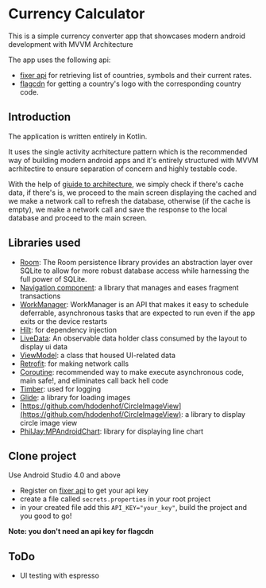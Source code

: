 # Currency Calculator

This is a simple currency converter app that showcases modern android development with MVVM Architecture

The app uses the following api:

* [fixer api](http://fixer.io) for retrieving list of countries, symbols and their current rates.
* [flagcdn](https://flagcdn.com) for getting a country's logo with the corresponding country code.

## Introduction
The application is written entirely in Kotlin.

It uses the single activity acrhitecture pattern which is the recommended way of building modern android apps and it's entirely structured with
MVVM acrhitectire to ensure separation of concern and highly testable code.

With the help of [giuide to architecture](https://developer.android.com/jetpack/guide), we simply check if there's cache data, if there's is, we proceed to the main screen displaying the cached
and we make a network call to refresh the database, otherwise (if the cache is empty), we make a network call and save the response to the local database
and proceed to the main screen.

## Libraries used
* [Room](https://developer.android.com/topic/libraries/architecture/room): The Room persistence library provides an abstraction 
layer over SQLite to allow for more robust database access while harnessing the full power of SQLite.
* [Navigation component](https://developer.android.com/guide/navigation/navigation-getting-started): a library that manages and eases fragment transactions
* [WorkManager](https://developer.android.com/topic/libraries/architecture/workmanager): WorkManager is an API that makes it easy to schedule deferrable, 
asynchronous tasks that are expected to run even if the app exits or the device restarts
* [Hilt](https://developer.android.com/training/dependency-injection/hilt-android): for dependency injection
* [LiveData](https://developer.android.com/topic/libraries/architecture/livedata): An observable data holder class consumed by the layout to display ui data
* [ViewModel](https://developer.android.com/topic/libraries/architecture/viewmodel): a class that housed UI-related data
* [Retrofit](https://square.github.io/retrofit/): for making network calls
* [Coroutine](https://developer.android.com/kotlin/coroutines): recommended way to make execute asynchronous code, main safe!, and eliminates call back hell code
* [Timber](): used for logging
* [Glide](https://github.com/bumptech/glide): a library for loading images
* [https://github.com/hdodenhof/CircleImageView](https://github.com/hdodenhof/CircleImageView): a library to display circle image view
* [PhilJay:MPAndroidChart](https://github.com/PhilJay/MPAndroidChart): library for displaying line chart

## Clone project
Use Android Studio 4.0 and above

* Register on [fixer api](http://fixer.io) to get your api key
* create a file called `secrets.properties` in your root project
* in your created file add this `API_KEY="your_key"`, build the project and you good to go!

**Note: you don't need an api key for flagcdn**

## ToDo
* UI testing with espresso
